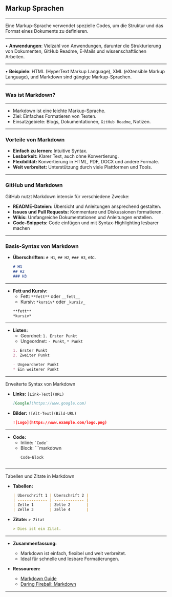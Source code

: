 
## Markup Sprachen
---

Eine Markup-Sprache verwendet spezielle Codes, um die Struktur und das Format eines Dokuments zu definieren.

---


• **Anwendungen**: Vielzahl von Anwendungen, darunter die Strukturierung von Dokumenten, GitHub Readme, E-Mails und wissenschaftlichen Arbeiten.

---


• **Beispiele**: HTML (HyperText Markup Language), XML (eXtensible Markup Language), und Markdown sind gängige Markup-Sprachen.

---

### Was ist Markdown?
---

- Markdown ist eine leichte Markup-Sprache.
- Ziel: Einfaches Formatieren von Texten.
- Einsatzgebiete: Blogs, Dokumentationen, `GitHub Readme`, Notizen.

---
 
### Vorteile von Markdown

- **Einfach zu lernen:** Intuitive Syntax.
- **Lesbarkeit:** Klarer Text, auch ohne Konvertierung.
- **Flexibilität:** Konvertierung in HTML, PDF, DOCX und andere Formate.
- **Weit verbreitet:** Unterstützung durch viele Plattformen und Tools.

---
### GitHub und Markdown

GitHub nutzt Markdown intensiv für verschiedene Zwecke:


- **README-Dateien:** Übersicht und Anleitungen ansprechend gestalten.
- **Issues und Pull Requests:** Kommentare und Diskussionen formatieren.
- **Wikis:** Umfangreiche Dokumentationen und Anleitungen erstellen.
- **Code-Snippets:** Code einfügen und mit Syntax-Highlighting lesbarer machen


---
### Basis-Syntax von Markdown

- **Überschriften:** `# H1`, `## H2`, `### H3`, etc.
  ```markdown
  # H1
  ## H2
  ### H3
  ```
---

- **Fett und Kursiv:**
  - Fett: `**fett**` oder `__fett__`
  - Kursiv: `*kursiv*` oder `_kursiv_`
  ```markdown
  **fett**
  *kursiv*
  ```
---

- **Listen:**
  - Geordnet: `1. Erster Punkt`
  - Ungeordnet: `- Punkt`, `* Punkt`
  ```markdown
  1. Erster Punkt
  2. Zweiter Punkt

  - Ungeordneter Punkt
  * Ein weiterer Punkt
  ```

---

Erweiterte Syntax von Markdown

- **Links:** `[Link-Text](URL)`
  ```markdown
  [Google](https://www.google.com)
  ```
- **Bilder:** `![Alt-Text](Bild-URL)`
  ```markdown
  ![Logo](https://www.example.com/logo.png)
  ```
---

  
- **Code:**
  - Inline: `` `Code` ``
  - Block: ```markdown
    ```
    Code-Block
    ```
    ```

---

Tabellen und Zitate in Markdown


- **Tabellen:**
  ```markdown
  | Überschrift 1 | Überschrift 2 |
  | ------------- | ------------- |
  | Zelle 1       | Zelle 2       |
  | Zelle 3       | Zelle 4       |
  ```
  
- **Zitate:** `> Zitat`
  ```markdown
  > Dies ist ein Zitat.
  ```

---

- **Zusammenfassung:**
  - Markdown ist einfach, flexibel und weit verbreitet.
  - Ideal für schnelle und lesbare Formatierungen.
  
- **Ressourcen:**
  - [Markdown Guide](https://www.markdownguide.org)
  - [Daring Fireball: Markdown](https://daringfireball.net/projects/markdown/)

---
